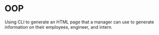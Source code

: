 # OOP
Using CLI to generate an HTML page that a manager can use to generate information on their employees, engineer, and intern. 